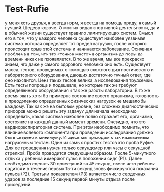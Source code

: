 # Test-Rufie 
у меня есть друзья, я всегда норм, я всегда на помощь приду, я самый лучший. Шедевр короче.
О многих видах спортивной деятельности, да и в обычной жизни существует правило лимитирующих систем. Смысл его в том, что у каждого человека существует наиболее уязвимая система, которая определяет тот предел нагрузки, после которого происходит срыв этой системы и начинается заболевание. Основная проблема в том, что это «тонкое место» в организме до поры до времени никак не проявляется. В то же время, мы все прекрасно знаем, что даже у самого здорового человека оно есть. Существует масса, тестов, проводимых с помощью сложного диагностического и лабораторного оборудования, дающих достаточно точный ответ, где оно находится. Цена таких тестов велика, а исследования трудоемки. Есть тесты попроще и подешевле, но которые так же требуют определенного оборудования и так же работы лаборатории. В то же время знать хотя бы примерно состояние своего организма, готовность к преодолению определенных физических нагрузок не мешало бы каждому.  Так как же на бытовом уровне, без сложных диагностических приборов можно решить эту задачу? Для начала необходимо определить, какая система наиболее полно отражает его, организма, состояние на каждый данный момент времени. Очевидно, что это кардиореспираторная система. При этом необходимо помнить, что влияние волевого компонента при проведении исследования должно быть сведено к минимуму. И здесь мы приходим к так называемым нагрузочным тестам. Один из самых простых тестов это проба Руфье. Для ее проведения нужен только секундомер или часы с секундной стрелкой. Проба проводится следующим образом. После 5-минутного отдыха у ребенка измеряют пульс в положении сидя (Р1). Далее необходимо сделать 30 приседаний за 45 секунд, после чего ребенок садится и в течение первых 15-ти секунд вновь фиксируются показания пульса (Р2). Третьим показателем (Р3) является число сердечных ударов за последние 15 секунд первой минуты отдыха после приседаний.
